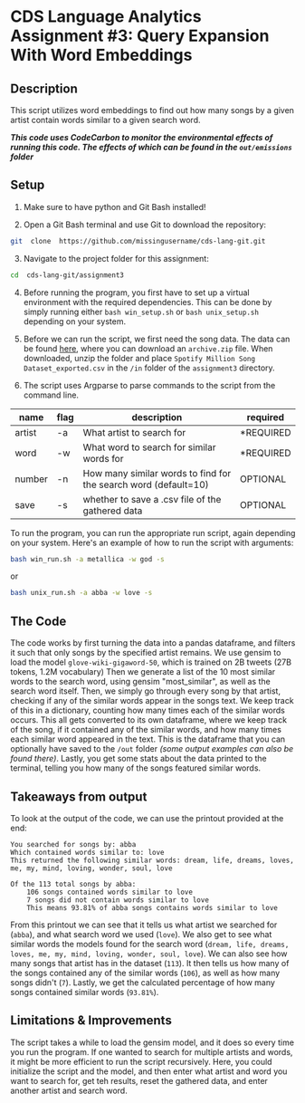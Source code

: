 
# CDS Language Analytics Assignment #3: Query Expansion With Word Embeddings

## Description
This script utilizes word embeddings to find out how many songs by a given artist contain words similar to a given search word.

***This code uses CodeCarbon to monitor the environmental effects of running this code. The effects of which can be found in the `out/emissions` folder***

## Setup

1. Make sure to have python and Git Bash installed!

2. Open a Git Bash terminal and use Git to download the repository:
```sh
git  clone  https://github.com/missingusername/cds-lang-git.git
```
3. Navigate to the project folder for this assignment:
```sh
cd  cds-lang-git/assignment3
```
4. Before running the program, you first have to set up a virtual environment with the required dependencies. This can be done by simply running either `bash win_setup.sh` or `bash unix_setup.sh` depending on your system.

5. Before we can run the script, we first need the song data. The data can be found [here](https://www.kaggle.com/datasets/joebeachcapital/57651-spotify-songs?resource=download), where you can download an `archive.zip` file. When downloaded, unzip the folder and place `Spotify Million Song Dataset_exported.csv` in the `/in` folder of the `assignment3` directory.

6. The script uses Argparse to parse commands to the script from the command line.

| name | flag | description | required |
|--|--|--|--|
| artist | -a | What artist to search for | *REQUIRED |
| word | -w | What word to search for similar words for | *REQUIRED |
| number | -n | How many similar words to find for the search word (default=10) | OPTIONAL |
| save | -s | whether to save a .csv file of the gathered data | OPTIONAL |

To run the program, you can run the appropriate run script, again depending on your system. Here's an example of how to run the script with arguments:
```sh
bash win_run.sh -a metallica -w god -s
```
or
```sh
bash unix_run.sh -a abba -w love -s
```

## The Code
The code works by first turning the data into a pandas dataframe, and filters it such that only songs by the specified artist remains.
We use gensim to load the model `glove-wiki-gigaword-50`, which is trained on 2B tweets (27B tokens, 1.2M vocabulary)
Then we generate a list of the 10 most similar words to the search word, using gensim "most_similar", as well as the search word itself.
Then, we simply go through every song by that artist, checking if any of the similar words appear in the songs text. We keep track of this in a dictionary, counting how many times each of the similar words occurs.
This all gets converted to its own dataframe, where we keep track of the song, if it contained any of the similar words, and how many times each similar word appeared in the text.
This is the dataframe that you can optionally have saved to the `/out` folder *(some output examples can also be found there)*.
Lastly, you get some stats about the data printed to the terminal, telling you how many of the songs featured similar words.

## Takeaways from output
To look at the output of the code, we can use the printout provided at the end:

```
You searched for songs by: abba
Which contained words similar to: love
This returned the following similar words: dream, life, dreams, loves, me, my, mind, loving, wonder, soul, love

Of the 113 total songs by abba:
    106 songs contained words similar to love
    7 songs did not contain words similar to love
    This means 93.81% of abba songs contains words similar to love
```
From this printout we can see that it tells us what artist we searched for (`abba`), and what search word we used (`love`). We also get to see what similar words the models found for the search word (`dream, life, dreams, loves, me, my, mind, loving, wonder, soul, love`). We can also see how many songs that artist has in the dataset (`113`). It then tells us how many of the songs contained any of the similar words (`106`), as well as how many songs didn't (`7`). Lastly, we get the calculated percentage of how many songs contained similar words (`93.81%`).

## Limitations & Improvements

The script takes a while to load the gensim model, and it does so every time you run the program. If one wanted to search for multiple artists and words, it might be more efficient to run the script recursively. Here, you could initialize the script and the model, and then enter what artist and word you want to search for, get teh results, reset the gathered data, and enter another artist and search word.
